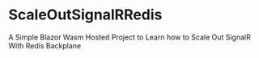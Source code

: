 # ScaleOutSignalRRedis
A Simple Blazor Wasm Hosted Project to Learn how to Scale Out SignalR With Redis Backplane
